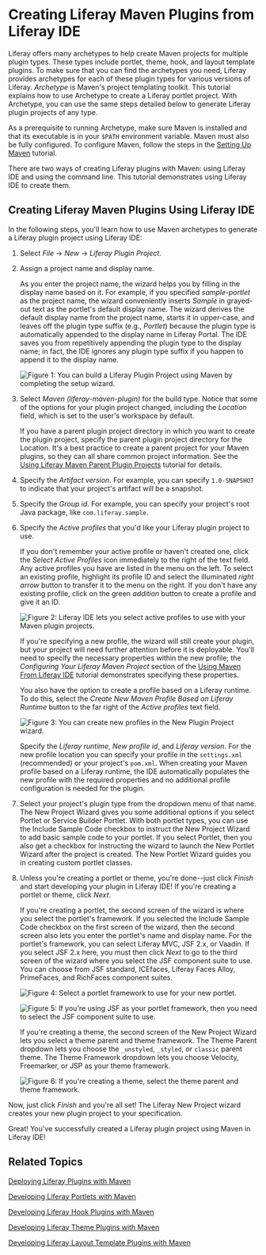 # Creating Liferay Maven Plugins from Liferay IDE [](id=creating-liferay-maven-plugins-from-liferay-ide)

Liferay offers many archetypes to help create Maven projects for multiple plugin
types. These types include portlet, theme, hook, and layout template plugins. To 
make sure that you can find the archetypes you need, Liferay provides archetypes 
for each of these plugin types for various versions of Liferay. *Archetype* is 
Maven's project templating toolkit. This tutorial explains how to use Archetype 
to create a Liferay portlet project. With Archetype, you can use the same steps 
detailed below to generate Liferay plugin projects of any type. 

As a prerequisite to running Archetype, make sure Maven is installed and that
its executable is in your `$PATH` environment variable. Maven must also be fully
configured. To configure Maven, follow the steps in the
[Setting Up Maven](https://www-ldn.liferay.com/develop/tutorials/-/knowledge_base/6-2/setting-up-maven)
tutorial.

There are two ways of creating Liferay plugins with Maven: using Liferay
IDE and using the command line. This tutorial demonstrates using Liferay IDE to
create them. 

## Creating Liferay Maven Plugins Using Liferay IDE

In the following steps, you'll learn how to use Maven archetypes to generate a
Liferay plugin project using Liferay IDE:

1.  Select *File* &rarr; *New* &rarr; *Liferay Plugin Project*.

2.  Assign a project name and display name.

    As you enter the project name, the wizard helps you by filling in the
    display name based on it. For example, if you specified *sample-portlet* as
    the project name, the wizard conveniently inserts *Sample* in grayed-out
    text as the portlet's default display name. The wizard derives the default
    display name from the project name, starts it in upper-case, and leaves off
    the plugin type suffix (e.g., *Portlet*) because the plugin type is
    automatically appended to the display name in Liferay Portal. The IDE saves
    you from repetitively appending the plugin type to the display name; in 
    fact, the IDE ignores any plugin type suffix if you happen to append it to
    the display name. 

    ![Figure 1: You can build a Liferay Plugin Project using Maven by completing the setup wizard.](../../images/create-wizard-maven-ide.png)

3.  Select *Maven (liferay-maven-plugin)* for the build type. Notice that some
    of the options for your plugin project changed, including the *Location* 
    field, which is set to the user's workspace by default.

    If you have a parent plugin project directory in which you want to create
    the plugin project, specify the parent plugin project directory for the
    Location. It's a best practice to create a parent project for your Maven
    plugins, so they can all share common project information. See the
    [Using Liferay Maven Parent Plugin Projects](https://www-ldn.liferay.com/develop/tutorials/-/knowledge_base/6-2/using-liferay-maven-parent-plugin-projects)
    tutorial for details. 

4.  Specify the *Artifact version*. For example, you can specify `1.0-SNAPSHOT`
    to indicate that your project's artifact will be a snapshot. 

5.  Specify the *Group id*. For example, you can specify your project's root
    Java package, like `com.liferay.sample`. 

6.  Specify the *Active profiles* that you'd like your Liferay plugin project to
    use. 

    If you don't remember your active profile or haven't created one, click
    the *Select Active Profiles* icon immediately to the right of the text
    field. Any active profiles you have are listed in the menu on the left. To
    select an existing profile, highlight its profile ID and select the
    illuminated *right arrow* button to transfer it to the menu on the right. If
    you don't have any existing profile, click on the green *addition* button to
    create a profile and give it an ID. 

    ![Figure 2: Liferay IDE lets you select active profiles to use with your Maven plugin projects.](../../images/maven-ide-select-active-profiles.png)

    If you're specifying a new profile, the wizard will still create your
    plugin, but your project will need further attention before it is
    deployable. You'll need to specify the necessary properties within the new
    profile; the *Configuring
    Your Liferay Maven Project* section of the 
    [Using Maven From Liferay IDE](https://www-ldn.liferay.com/develop/tutorials/-/knowledge_base/6-2/using-maven-from-liferay-ide)
    tutorial demonstrates specifying these properties. 

    You also have the option to create a profile based on a Liferay runtime. To
    do this, select the *Create New Maven Profile Based on Liferay Runtime*
    button to the far right of the *Active profiles* text field.

    ![Figure 3: You can create new profiles in the New Plugin Project wizard.](../../images/maven-ide-new-profile.png)

    Specify the *Liferay runtime*, *New profile id*, and *Liferay version*. For 
    the new profile location you can specify your profile in the
    `settings.xml` (recommended) or your project's `pom.xml`. When creating your
    Maven profile based on a Liferay runtime, the IDE automatically populates
    the new profile with the required properties and no additional profile 
    configuration is needed for the plugin. 

7.  Select your project's plugin type from the dropdown menu of that name. The 
    New Project Wizard gives you some additional options if you select Portlet 
    or Service Builder Portlet. With both portlet types, you can use the Include 
    Sample Code checkbox to instruct the New Project Wizard to add basic 
    sample code to your portlet. If you select Portlet, then you also get a 
    checkbox for instructing the wizard to launch the New Portlet Wizard after 
    the project is created. The New Portlet Wizard guides you in creating 
    custom portlet classes.

8.  Unless you're creating a portlet or theme, you're done--just click *Finish* 
    and start developing your plugin in Liferay IDE! If you're creating a 
    portlet or theme, click *Next*. 

    If you're creating a portlet, the second screen of the wizard is where you 
    select the portlet's framework. If you selected the Include Sample Code 
    checkbox on the first screen of the wizard, then the second screen also lets 
    you enter the portlet's name and display name. For the portlet's framework, 
    you can select Liferay MVC, JSF 2.x, or Vaadin. If you select JSF 2.x here, 
    you must then click *Next* to go to the third screen of the wizard where you 
    select the JSF component suite to use. You can choose from JSF standard, 
    ICEfaces, Liferay Faces Alloy, PrimeFaces, and RichFaces component suites. 

    ![Figure 4: Select a portlet framework to use for your new portlet.](../../images/maven-ide-portlet-framework.png)

    ![Figure 5: If you're using JSF as your portlet framework, then you need to select the JSF component suite to use.](../../images/maven-ide-jsf-suite.png)

    If you're creating a theme, the second screen of the New Project Wizard lets 
    you select a theme parent and theme framework. The Theme Parent 
    dropdown lets you choose the `_unstyled`, `_styled`, or `classic` parent theme. The 
    Theme Framework dropdown lets you choose Velocity, Freemarker, or JSP as
    your theme framework. 

    ![Figure 6: If you're creating a theme, select the theme parent and theme framework.](../../images/maven-ide-theme.png) 

Now, just click *Finish* and you're all set! The Liferay New Project wizard 
creates your new plugin project to your specification. 

Great! You've successfully created a Liferay plugin project using Maven in 
Liferay IDE! 

## Related Topics 

[Deploying Liferay Plugins with Maven](/develop/tutorials/-/knowledge_base/6-2/deploying-liferay-plugins-with-maven)

[Developing Liferay Portlets with Maven](/develop/tutorials/-/knowledge_base/6-2/creating-liferay-portlets-with-maven)

[Developing Liferay Hook Plugins with Maven](/develop/tutorials/-/knowledge_base/6-2/developing-liferay-hook-plugins-with-maven)

[Developing Liferay Theme Plugins with Maven](/develop/tutorials/-/knowledge_base/6-2/developing-liferay-theme-plugins-with-maven)

[Developing Liferay Layout Template Plugins with Maven](/develop/tutorials/-/knowledge_base/6-2/developing-liferay-layout-template-plugins-with-mav)

